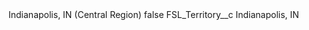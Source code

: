 <?xml version="1.0" encoding="UTF-8"?>
<CustomMetadata xmlns="http://soap.sforce.com/2006/04/metadata" xmlns:xsi="http://www.w3.org/2001/XMLSchema-instance" xmlns:xsd="http://www.w3.org/2001/XMLSchema">
    <label>Indianapolis, IN (Central Region)</label>
    <protected>false</protected>
    <values>
        <field>FSL_Territory__c</field>
        <value xsi:type="xsd:string">Indianapolis, IN</value>
    </values>
</CustomMetadata>
